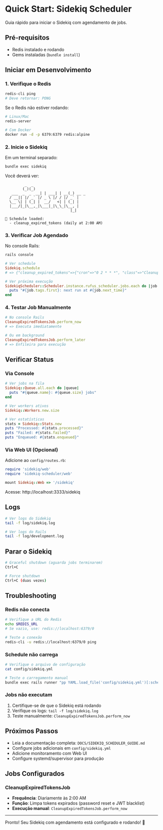 # Quick Start: Sidekiq Scheduler

Guia rápido para iniciar o Sidekiq com agendamento de jobs.

## Pré-requisitos

- Redis instalado e rodando
- Gems instaladas (`bundle install`)

## Iniciar em Desenvolvimento

### 1. Verifique o Redis

```bash
redis-cli ping
# Deve retornar: PONG
```

Se o Redis não estiver rodando:

```bash
# Linux/Mac
redis-server

# Com Docker
docker run -d -p 6379:6379 redis:alpine
```

### 2. Inicie o Sidekiq

Em um terminal separado:

```bash
bundle exec sidekiq
```

Você deverá ver:

```
         _  _
        (_)(_)
   ___  _  _  __| | ___| | __(_) __ _
  / __|| |/ _` |/ _ \ |/ / |/ _` |
  \__ \| | (_| |  __/   <| | (_| |
  |___/|_|\__,_|\___|_|\_\_|\__, |
                              |_|

📅 Schedule loaded:
  - cleanup_expired_tokens (daily at 2:00 AM)
```

### 3. Verificar Job Agendado

No console Rails:

```ruby
rails console

# Ver schedule
Sidekiq.schedule
# => {"cleanup_expired_tokens"=>{"cron"=>"0 2 * * *", "class"=>"CleanupExpiredTokensJob", ...}}

# Ver próxima execução
SidekiqScheduler::Scheduler.instance.rufus_scheduler.jobs.each do |job|
  puts "#{job.tags.first}: next run at #{job.next_time}"
end
```

### 4. Testar Job Manualmente

```ruby
# No console Rails
CleanupExpiredTokensJob.perform_now
# => Executa imediatamente

# Ou em background
CleanupExpiredTokensJob.perform_later
# => Enfileira para execução
```

## Verificar Status

### Via Console

```ruby
# Ver jobs na fila
Sidekiq::Queue.all.each do |queue|
  puts "#{queue.name}: #{queue.size} jobs"
end

# Ver workers ativos
Sidekiq::Workers.new.size

# Ver estatísticas
stats = Sidekiq::Stats.new
puts "Processed: #{stats.processed}"
puts "Failed: #{stats.failed}"
puts "Enqueued: #{stats.enqueued}"
```

### Via Web UI (Opcional)

Adicione ao `config/routes.rb`:

```ruby
require 'sidekiq/web'
require 'sidekiq-scheduler/web'

mount Sidekiq::Web => '/sidekiq'
```

Acesse: http://localhost:3333/sidekiq

## Logs

```bash
# Ver logs do Sidekiq
tail -f log/sidekiq.log

# Ver logs do Rails
tail -f log/development.log
```

## Parar o Sidekiq

```bash
# Graceful shutdown (aguarda jobs terminarem)
Ctrl+C

# Force shutdown
Ctrl+C (duas vezes)
```

## Troubleshooting

### Redis não conecta

```bash
# Verifique a URL do Redis
echo $REDIS_URL
# Se vazio, use: redis://localhost:6379/0

# Teste a conexão
redis-cli -u redis://localhost:6379/0 ping
```

### Schedule não carrega

```bash
# Verifique o arquivo de configuração
cat config/sidekiq.yml

# Teste o carregamento manual
bundle exec rails runner "pp YAML.load_file('config/sidekiq.yml')[:schedule]"
```

### Jobs não executam

1. Certifique-se de que o Sidekiq está rodando
2. Verifique os logs: `tail -f log/sidekiq.log`
3. Teste manualmente: `CleanupExpiredTokensJob.perform_now`

## Próximos Passos

- Leia a documentação completa: `DOCS/SIDEKIQ_SCHEDULER_GUIDE.md`
- Configure jobs adicionais em `config/sidekiq.yml`
- Adicione monitoramento com Web UI
- Configure systemd/supervisor para produção

## Jobs Configurados

### CleanupExpiredTokensJob

- **Frequência**: Diariamente às 2:00 AM
- **Função**: Limpa tokens expirados (password reset e JWT blacklist)
- **Execução manual**: `CleanupExpiredTokensJob.perform_now`

---

Pronto! Seu Sidekiq com agendamento está configurado e rodando! 🚀
